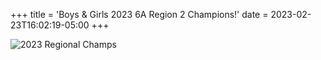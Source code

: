 +++
title = 'Boys & Girls 2023 6A Region 2 Champions!'
date = 2023-02-23T16:02:19-05:00
+++

![2023 Regional Champs](/img/2023-region-champs.webp "2023 REGIONAL CHAMPS")

<!--more-->
